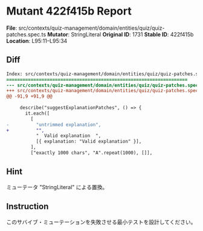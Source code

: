 # Mutant 422f415b Report

**File**: src/contexts/quiz-management/domain/entities/quiz/quiz-patches.spec.ts
**Mutator**: StringLiteral
**Original ID**: 1731
**Stable ID**: 422f415b
**Location**: L95:11–L95:34

## Diff

```diff
Index: src/contexts/quiz-management/domain/entities/quiz/quiz-patches.spec.ts
===================================================================
--- src/contexts/quiz-management/domain/entities/quiz/quiz-patches.spec.ts	original
+++ src/contexts/quiz-management/domain/entities/quiz/quiz-patches.spec.ts	mutated #1731
@@ -91,9 +91,9 @@
 
     describe("suggestExplanationPatches", () => {
       it.each([
         [
-          "untrimmed explanation",
+          "",
           "  Valid explanation  ",
           [{ explanation: "Valid explanation" }],
         ],
         ["exactly 1000 chars", "A".repeat(1000), []],
```

## Hint

ミューテータ "StringLiteral" による置換。

## Instruction

このサバイブ・ミューテーションを失敗させる最小テストを設計してください。
